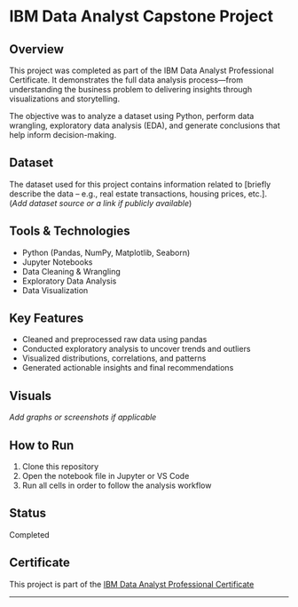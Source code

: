 # IBM Data Analyst Capstone Project

## Overview
This project was completed as part of the IBM Data Analyst Professional Certificate. It demonstrates the full data analysis process—from understanding the business problem to delivering insights through visualizations and storytelling.

The objective was to analyze a dataset using Python, perform data wrangling, exploratory data analysis (EDA), and generate conclusions that help inform decision-making.

## Dataset
The dataset used for this project contains information related to [briefly describe the data – e.g., real estate transactions, housing prices, etc.].  
(*Add dataset source or a link if publicly available*)

## Tools & Technologies
- Python (Pandas, NumPy, Matplotlib, Seaborn)
- Jupyter Notebooks
- Data Cleaning & Wrangling
- Exploratory Data Analysis
- Data Visualization

## Key Features
- Cleaned and preprocessed raw data using pandas
- Conducted exploratory analysis to uncover trends and outliers
- Visualized distributions, correlations, and patterns
- Generated actionable insights and final recommendations

## Visuals
*Add graphs or screenshots if applicable*

## How to Run
1. Clone this repository
2. Open the notebook file in Jupyter or VS Code
3. Run all cells in order to follow the analysis workflow

## Status
Completed

## Certificate
This project is part of the [IBM Data Analyst Professional Certificate](https://www.coursera.org/professional-certificates/ibm-data-analyst)

---
